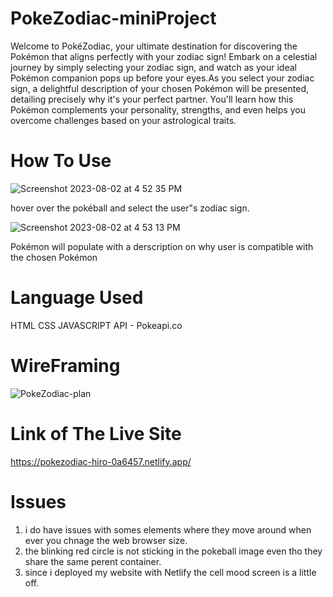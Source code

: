 # PokeZodiac-miniProject

Welcome to PokéZodiac, your ultimate destination for discovering the Pokémon that aligns perfectly with your zodiac sign! Embark on a celestial journey by simply selecting your zodiac sign, and watch as your ideal Pokémon companion pops up before your eyes.As you select your zodiac sign, a delightful description of your chosen Pokémon will be presented, detailing precisely why it's your perfect partner. You'll learn how this Pokémon complements your personality, strengths, and even helps you overcome challenges based on your astrological traits.

# How To Use

![Screenshot 2023-08-02 at 4 52 35 PM](https://github.com/Hirostory/PokeZodiac-miniProject/assets/135872883/5dc3f37f-9f62-42c2-b44c-a8e03af10af4)

hover over the pokéball and select the user"s zodiac sign.

![Screenshot 2023-08-02 at 4 53 13 PM](https://github.com/Hirostory/PokeZodiac-miniProject/assets/135872883/75cfffda-6a67-432e-af05-e47adf127e34)

Pokémon will populate with a derscription on why user is compatible with the chosen Pokémon

# Language Used

HTML
CSS
JAVASCRIPT
API - Pokeapi.co

# WireFraming 

![PokeZodiac-plan](https://github.com/Hirostory/PokeZodiac-miniProject/assets/135872883/5298d6f2-5efb-4486-b2ec-8bd4aa5240cf)

# Link of The Live Site

https://pokezodiac-hiro-0a6457.netlify.app/

# Issues 

1. i do have issues with somes elements where they move around when ever you chnage the web browser size.
2. the blinking red circle is not sticking in the pokeball image even tho they share the same perent container. 
3. since i deployed my website with Netlify the cell mood screen is a little off.  
